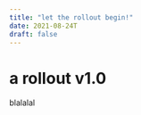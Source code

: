 ```yaml
---
title: "let the rollout begin!"
date: 2021-08-24T
draft: false
---
```


a rollout v1.0
====================


blalalal